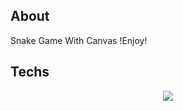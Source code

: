 <h2>About</h2>

<p>Snake Game With Canvas !Enjoy!</p>

<h2>Techs</h2>

<div align="center">
    <img src="https://skillicons.dev/icons?i=html,css,js,git" />
</div>
